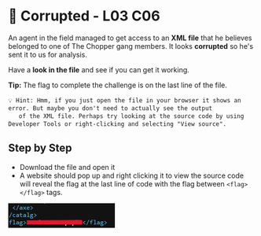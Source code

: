# 👹 Corrupted - L03 C06

An agent in the field managed to get access to an **XML file** that he believes belonged to one of The Chopper gang members. It looks **corrupted** so he's sent it to us for analysis.

Have a **look in the file** and see if you can get it working.

**Tip:** The flag to complete the challenge is on the last line of the file.

```
💡 Hint: Hmm, if you just open the file in your browser it shows an error. But maybe you don't need to actually see the output
   of the XML file. Perhaps try looking at the source code by using Developer Tools or right-clicking and selecting "View source".
```

## Step by Step

- Download the file and open it
- A website should pop up and right clicking it to view the source code will reveal the flag at the last line of code with the flag between `<flag> </flag>` tags.

![picture of the last line](/assets/corrupted1.png)
